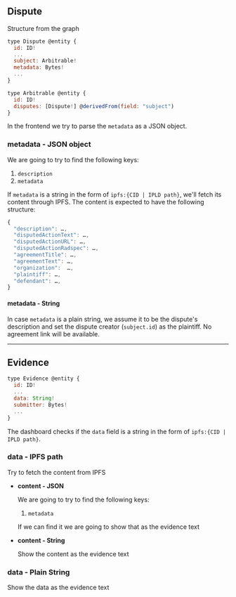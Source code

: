 
## Dispute

Structure from the graph

```javascript
type Dispute @entity {
  id: ID!
  ...
  subject: Arbitrable!
  metadata: Bytes!
  ...
}
```

```javascript
type Arbitrable @entity {
  id: ID!
  disputes: [Dispute!] @derivedFrom(field: "subject")
}
```

In the frontend we try to parse the `metadata` as a JSON object.

### metadata - JSON object

We are going to try to find the following keys:

1. `description`
2. `metadata`

If `metadata` is a string in the form of `ipfs:{CID | IPLD path}`, we'll fetch its content through IPFS.
The content is expected to have the following structure:

```javascript
{
  "description": …,
  "disputedActionText": …,
  "disputedActionURL": …,
  "disputedActionRadspec": …,
  "agreementTitle": …,
  "agreementText": …,
  "organization":  …,
  "plaintiff": …,
  "defendant": …,
}
```

#### metadata - String

In case `metadata` is a plain string, we assume it to be the dispute's description and set the dispute creator (`subject.id`) as the plaintiff. No agreement link will be available.

---

## Evidence

```javascript
type Evidence @entity {
  id: ID!
  ...
  data: String!
  submitter: Bytes!
  ...
}
```

The dashboard checks if the `data` field is a string in the form of `ipfs:{CID | IPLD path}`.

### data - IPFS path

Try to fetch the content from IPFS

  - **content - JSON**

      We are going to try to find the following keys:

       1. `metadata`

      If we can find it we are going to show that as the evidence text

  - **content - String**
      
      Show the content as the evidence text

### data - Plain String

Show the data as the evidence text
